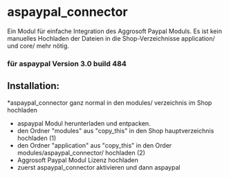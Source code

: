 # aspaypal_connector
Ein Modul für einfache Integration des Aggrosoft Paypal Moduls.
Es ist kein manuelles Hochladen der Dateien in die Shop-Verzeichnisse application/ und core/ mehr nötig.

### für aspaypal Version 3.0 build 484

## Installation:

*aspaypal_connector ganz normal in den modules/ verzeichnis im Shop hochladen
* aspaypal Modul herunterladen und entpacken.
* den Ordner "modules" aus "copy_this" in den Shop hauptverzeichnis hochladen (1)
* den Ordner "application" aus "copy_this" in den Order modules/aspaypal_connector/ hochladen (2)
* Aggrosoft Paypal Modul Lizenz hochladen
* zuerst aspaypal_connector aktivieren und dann aspaypal
